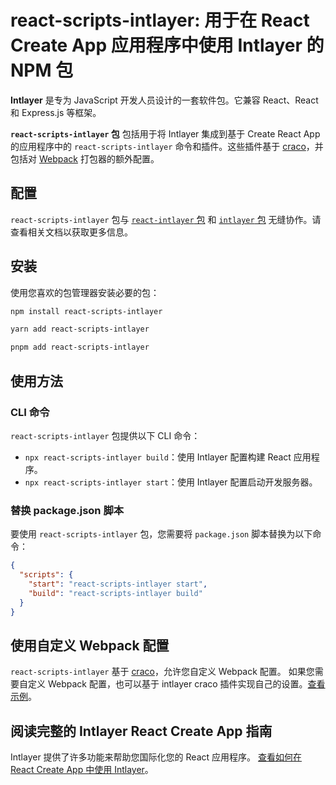 # react-scripts-intlayer: 用于在 React Create App 应用程序中使用 Intlayer 的 NPM 包

**Intlayer** 是专为 JavaScript 开发人员设计的一套软件包。它兼容 React、React 和 Express.js 等框架。

**`react-scripts-intlayer` 包** 包括用于将 Intlayer 集成到基于 Create React App 的应用程序中的 `react-scripts-intlayer` 命令和插件。这些插件基于 [craco](https://craco.js.org/)，并包括对 [Webpack](https://webpack.js.org/) 打包器的额外配置。

## 配置

`react-scripts-intlayer` 包与 [`react-intlayer` 包](https://github.com/aymericzip/intlayer/blob/main/docs/zh/packages/react-intlayer/index.md) 和 [`intlayer` 包](https://github.com/aymericzip/intlayer/blob/main/docs/zh/packages/intlayer/index.md) 无缝协作。请查看相关文档以获取更多信息。

## 安装

使用您喜欢的包管理器安装必要的包：

```bash packageManager="npm"
npm install react-scripts-intlayer
```

```bash packageManager="yarn"
yarn add react-scripts-intlayer
```

```bash packageManager="pnpm"
pnpm add react-scripts-intlayer
```

## 使用方法

### CLI 命令

`react-scripts-intlayer` 包提供以下 CLI 命令：

- `npx react-scripts-intlayer build`：使用 Intlayer 配置构建 React 应用程序。
- `npx react-scripts-intlayer start`：使用 Intlayer 配置启动开发服务器。

### 替换 package.json 脚本

要使用 `react-scripts-intlayer` 包，您需要将 `package.json` 脚本替换为以下命令：

```json fileName="package.json"
{
  "scripts": {
    "start": "react-scripts-intlayer start",
    "build": "react-scripts-intlayer build"
  }
}
```

## 使用自定义 Webpack 配置

`react-scripts-intlayer` 基于 [craco](https://craco.js.org/)，允许您自定义 Webpack 配置。
如果您需要自定义 Webpack 配置，也可以基于 intlayer craco 插件实现自己的设置。[查看示例](https://github.com/aymericzip/intlayer/blob/main/examples/react-app/craco.config.js)。

## 阅读完整的 Intlayer React Create App 指南

Intlayer 提供了许多功能来帮助您国际化您的 React 应用程序。
[查看如何在 React Create App 中使用 Intlayer](https://github.com/aymericzip/intlayer/blob/main/docs/zh/intlayer_with_create_react_app.md)。
